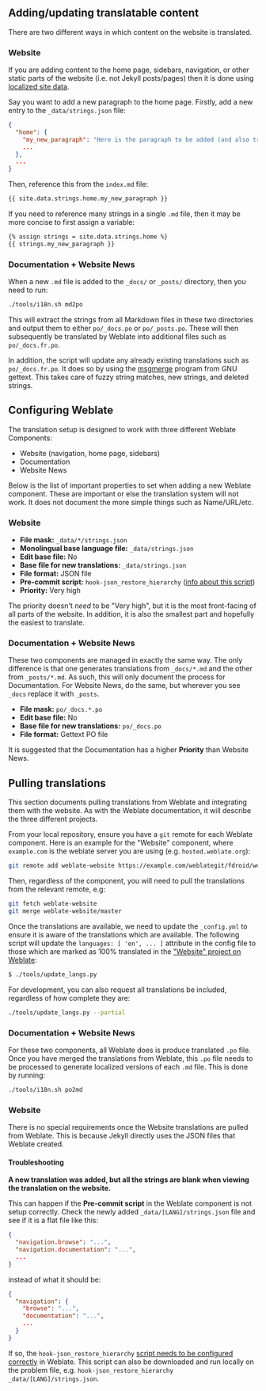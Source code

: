 ## Adding/updating translatable content

There are two different ways in which content on the website is translated.

### Website

If you are adding content to the home page, sidebars, navigation, or other static parts of the website (i.e. not Jekyll posts/pages)
then it is done using [localized site data](https://github.com/untra/polyglot#localized-sitedata).

Say you want to add a new paragraph to the home page.
Firstly, add a new entry to the `_data/strings.json` file:

```json
{
  "home": {
    "my_new_paragraph": "Here is the paragraph to be added (and also translated)",
    ...
  },
  ...
}
```

Then, reference this from the `index.md` file:

```markdown
{{ site.data.strings.home.my_new_paragraph }}
```

If you need to reference many strings in a single `.md` file, then it may be more concise to first assign a variable:

```markdown
{% assign strings = site.data.strings.home %}
{{ strings.my_new_paragraph }}
```

### Documentation + Website News

When a new `.md` file is added to the `_docs/` or `_posts/` directory, then you need to run:

```bash
./tools/i18n.sh md2po
```

This will extract the strings from all Markdown files in these two directories and output them to either `po/_docs.po` or `po/_posts.po`.
These will then subsequently be translated by Weblate into additional files such as `po/_docs.fr.po`.

In addition, the script will update any already existing translations such as `po/_docs.fr.po`.
It does so by using the [msgmerge](https://www.gnu.org/software/gettext/manual/html_node/msgmerge-Invocation.html) program from GNU gettext.
This takes care of fuzzy string matches, new strings, and deleted strings.

## Configuring Weblate

The translation setup is designed to work with three different Weblate Components:

 * Website (navigation, home page, sidebars)
 * Documentation
 * Website News

Below is the list of important properties to set when adding a new Weblate component.
These are important or else the translation system will not work.
It does not document the more simple things such as Name/URL/etc.

### Website

 * **File mask:** `_data/*/strings.json`
 * **Monolingual base language file:** `_data/strings.json`
 * **Edit base file:** No
 * **Base file for new translations:** `_data/strings.json`
 * **File format:** JSON file
 * **Pre-commit script:** `hook-json_restore_hierarchy` ([info about this script](https://docs.weblate.org/en/latest/formats.html#json-files))
 * **Priority:** Very high

The priority doesn't _need_ to be "Very high", but it is the most front-facing of all parts of the website.
In addition, it is also the smallest part and hopefully the easiest to translate.

### Documentation + Website News

These two components are managed in exactly the same way.
The only difference is that one generates translations from `_docs/*.md` and the other from `_posts/*.md`.
As such, this will only document the process for Documentation.
For Website News, do the same, but wherever you see `_docs` replace it with `_posts`.

 * **File mask:** `po/_docs.*.po`
 * **Edit base file:** No
 * **Base file for new translations:** `po/_docs.po`
 * **File format:** Gettext PO file

It is suggested that the Documentation has a higher **Priority** than Website News.

## Pulling translations

This section documents pulling translations from Weblate and integrating them with the website.
As with the Weblate documentation, it will describe the three different projects.

From your local repository, ensure you have a `git` remote for each Weblate component.
Here is an example for the "Website" component, where `example.com` is the weblate server you are using (e.g. `hosted.weblate.org`):

```bash
git remote add weblate-website https://example.com/weblategit/fdroid/website/
```

Then, regardless of the component, you will need to pull the translations from the relevant remote, e.g:

```bash
git fetch weblate-website
git merge weblate-website/master
```

Once the translations are available, we need to update the `_config.yml` to ensure it is aware of the translations which are available.
The following script will update the `languages: [ 'en', ... ]` attribute in the config file to those which are marked as 100% translated
in the ["Website" project on Weblate](https://hosted.weblate.org/projects/f-droid/website/):

```bash
$ ./tools/update_langs.py


```

For development, you can also request all translations be included, regardless of how complete they are:

```bash
./tools/update_langs.py --partial
```

### Documentation + Website News

For these two components, all Weblate does is produce translated `.po` file.
Once you have merged the translations from Weblate, this `.po` file needs to be processed to generate localized versions of each `.md` file.
This is done by running:

```bash
./tools/i18n.sh po2md
```

### Website

There is no special requirements once the Website translations are pulled from Weblate.
This is because Jekyll directly uses the JSON files that Weblate created.

#### Troubleshooting

**A new translation was added, but all the strings are blank when viewing the translation on the website.**

This can happen if the **Pre-commit script** in the Weblate component is not setup correctly.
Check the newly added `_data/[LANG]/strings.json` file and see if it is a flat file like this:

```json
{
  "navigation.browse": "...",
  "navigation.documentation": "...",
  ...
}
```

instead of what it should be:

```json
{
  "navigation": {
    "browse": "...",
    "documentation": "...",
    ...
  }
}
```

If so, the `hook-json_restore_hierarchy` [script needs to be configured correctly](https://docs.weblate.org/en/latest/formats.html#json-files) in Weblate.
This script can also be downloaded and run locally on the problem file, e.g. `hook-json_restore_hierarchy _data/[LANG]/strings.json`.
